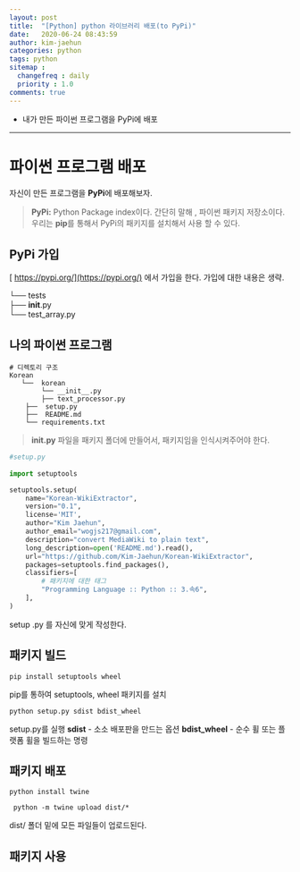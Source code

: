 ```yaml
---
layout: post
title:  "[Python] python 라이브러리 배포(to PyPi)"
date:   2020-06-24 08:43:59
author: kim-jaehun
categories: python
tags: python
sitemap :
  changefreq : daily
  priority : 1.0
comments: true
---
```


- 내가 만든 파이썬 프로그램을 PyPi에 배포

---

# 파이썬 프로그램 배포

자신이 만든 프로그램을 **PyPi**에 배포해보자.

> **PyPi:**  Python Package index이다. 간단히 말해 , 파이썬 패키지 저장소이다.
> 우리는 **pip**를 통해서 PyPi의 패키지를 설치해서 사용 할 수 있다.



## PyPi  가입

[ https://pypi.org/](https://pypi.org/) 에서 가입을 한다.
가입에 대한 내용은 생략.

└── tests  
 ├── __init__.py  
 └── test_array.py

##  나의 파이썬 프로그램 

    # 디렉토리 구조
    Korean
	   └──  korean
		    └── __init__.py
			├── text_processor.py
	    ├──  setup.py
	    ├──  README.md
	    └── requirements.txt
    

> **__init__.py**  파일을 패키지 폴더에 만들어서, 패키지임을 인식시켜주어야 한다.

```python
#setup.py
    
import setuptools

setuptools.setup(
	name="Korean-WikiExtractor",
	version="0.1",
	license='MIT',
	author="Kim Jaehun",
	author_email="wogjs217@gmail.com",
	description="convert MediaWiki to plain text",
	long_description=open('README.md').read(),
	url="https://github.com/Kim-Jaehun/Korean-WikiExtractor",
	packages=setuptools.find_packages(),
	classifiers=[
	    # 패키지에 대한 태그
	    "Programming Language :: Python :: 3.속6",
	],
)
```
setup .py 를 자신에 맞게 작성한다. 

##   패키지 빌드
```
pip install setuptools wheel
```
pip를 통하여 setuptools, wheel 패키지를 설치
```
python setup.py sdist bdist_wheel
```
setup.py를 실행
**sdist** - 소소 배포판을 만드는 옵션
**bdist_wheel** - 순수 휠 또는 플랫폼 휠을 빌드하는 명령

##  패키지 배포
```
python install twine
```
```
 python -m twine upload dist/* 
```
dist/ 폴더 밑에 모든 파일들이 업로드된다.

##  패키지 사용





<!--stackedit_data:
eyJoaXN0b3J5IjpbLTE1ODE2OTE3MTFdfQ==
-->
